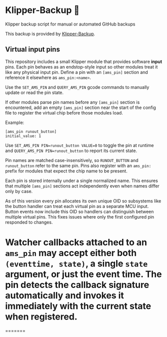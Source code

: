 
# Klipper-Backup 💾 
Klipper backup script for manual or automated GitHub backups 

This backup is provided by [Klipper-Backup](https://github.com/Staubgeborener/klipper-backup).

## Virtual input pins

This repository includes a small Klipper module that provides software
**input** pins. Each pin behaves as an endstop-style input so other
modules treat it like any physical input pin.  Define a pin with an
`[ams_pin]` section and reference it elsewhere as `ams_pin:<name>`.

Use the `SET_AMS_PIN` and `QUERY_AMS_PIN` gcode commands to
manually update or read the pin state.

If other modules parse pin names before any `[ams_pin]` section is
encountered, add an empty `[ams_pin]` section near the start of the
config file to register the virtual chip before those modules load.

Example:

```
[ams_pin runout_button]
initial_value: 1
```

Use `SET_AMS_PIN PIN=runout_button VALUE=0` to toggle the pin at runtime
and `QUERY_AMS_PIN PIN=runout_button` to report its current state.

Pin names are matched case-insensitively, so `RUNOUT_BUTTON` and
`runout_button` refer to the same pin.  Pins also register with an
`ams_pin:` prefix for modules that expect the chip name to be present.

Each pin is stored internally under a single normalized name.  This
ensures that multiple `[ams_pin]` sections act independently even when
names differ only by case.

As of this version every pin allocates its own unique OID so subsystems
like the button handler can treat each virtual pin as a separate MCU
input.  Button events now include this OID so handlers can distinguish
between multiple virtual pins.  This fixes issues where only the first
configured pin responded to changes.


Watcher callbacks attached to an `ams_pin` may accept either both
`(eventtime, state)`, a single `state` argument, or just the event time.
The pin detects the callback signature automatically and invokes it
immediately with the current state when registered.
=======
=======


